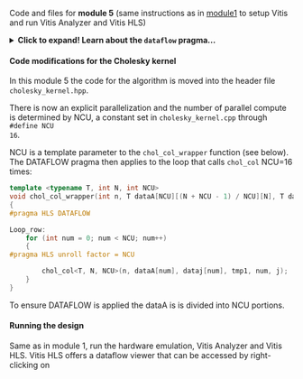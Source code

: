 Code and files for **module 5** (same instructions as in [module1](../module1_baseline) to setup Vitis and run Vitis Analyzer and Vitis HLS)

<details>
  <summary><b>Click to expand! Learn about the <code>dataflow</code> pragma...</b></summary>
  
  he DATAFLOW pragma enables task-level pipelining, allowing functions and loops to overlap in their operation, increasing the concurrency of the register transfer level (RTL) implementation, and increasing the overall throughput of the design.

All operations are performed sequentially in a C description. In the absence of any directives that limit resources (such as pragma HLS allocation), the Vivado High-Level Synthesis (HLS) tool seeks to minimize latency and improve concurrency. However, data dependencies can limit this. For example, functions or loops that access arrays must finish all read/write accesses to the arrays before they complete. This prevents the next function or loop that consumes the data from starting operation. The DATAFLOW optimization enables the operations in a function or loop to start operation before the previous function or loop completes all its operations. 

When the DATAFLOW pragma is specified, the HLS tool analyzes the dataflow between sequential functions or loops and creates channels (based on ping pong RAMs or FIFOs) that allow consumer functions or loops to start operation before the producer functions or loops have completed. This allows functions or loops to operate in parallel, which decreases latency and improves the throughput of the RTL.

If no initiation interval (number of cycles between the start of one function or loop and the next) is specified, the HLS tool attempts to minimize the initiation interval and start operation as soon as data is available.

TIP: The config_dataflow command specifies the default memory channel and FIFO depth used in dataflow optimization. Refer to the config_dataflow command in the Vivado Design Suite User Guide: High-Level Synthesis (UG902) for more information.
For the DATAFLOW optimization to work, the data must flow through the design from one task to the next. The following coding styles prevent the HLS tool from performing the DATAFLOW optimization:

   + Single-producer-consumer violations
   + Bypassing tasks
   + Feedback between tasks
   + Conditional execution of tasks
   + Loops with multiple exit conditions

**IMPORTANT**: If any of these coding styles are present, the HLS tool issues a message and does not perform DATAFLOW optimization.

You can use the STABLE pragma to mark variables within DATAFLOW regions to be stable to avoid concurrent read or write of variables.

Finally, the DATAFLOW optimization has no hierarchical implementation. If a sub-function or loop contains additional tasks that might benefit from the optimization, you must apply the optimization to the loop, the sub-function, or inline the sub-function.

**Syntax**

Place the pragma in the C source within the boundaries of the region, function, or loop.

```cpp
#pragma HLS DATAFLOW
```

**Example**

Specifies DATAFLOW optimization within the loop wr_loop_j.

```cpp
wr_loop_j: for (int j = 0; j < TILE_PER_ROW; ++j) {
#pragma HLS DATAFLOW
   wr_buf_loop_m: for (int m = 0; m < HEIGHT; ++m) {
      wr_buf_loop_n: for (int n = 0; n < WIDTH; ++n) {
      #pragma HLS PIPELINE
      // should burst WIDTH in WORD beat
         outFifo >> tile[m][n];
      }
   }
   wr_loop_m: for (int m = 0; m < HEIGHT; ++m) {
      wr_loop_n: for (int n = 0; n < WIDTH; ++n) {
      #pragma HLS PIPELINE
         outx[HEIGHT*TILE_PER_ROW*WIDTH*i+TILE_PER_ROW*WIDTH*m+WIDTH*j+n] = tile[m][n];
      }
   }
}
```
      
</details>


#### Code modifications for the Cholesky kernel

In this module 5 the code for the algorithm is moved into the header file <code>cholesky_kernel.hpp</code>.

There is now an explicit parallelization and the number of parallel compute is determined by NCU, a constant set in <code>cholesky_kernel.cpp</code> through <code>#define NCU 16</code>.

NCU is a template parameter to the <code>chol_col_wrapper</code> function (see below).  The DATAFLOW pragma then applies to the loop that calls <code>chol_col</code> NCU=16 times:

```cpp
template <typename T, int N, int NCU>
void chol_col_wrapper(int n, T dataA[NCU][(N + NCU - 1) / NCU][N], T dataj[NCU][N], T tmp1, int j)
{
#pragma HLS DATAFLOW

Loop_row:
    for (int num = 0; num < NCU; num++)
    {
#pragma HLS unroll factor = NCU

        chol_col<T, N, NCU>(n, dataA[num], dataj[num], tmp1, num, j);
    }
}
```

To ensure DATAFLOW is applied the dataA is is divided into NCU portions. 

#### Running the design

Same as in module 1, run the hardware emulation, Vitis Analyzer and Vitis HLS.
Vitis HLS offers a dataflow viewer that can be accessed by right-clicking on 


